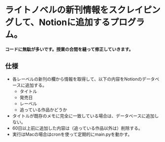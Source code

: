 # ライトノベルの新刊情報をスクレイピングして、Notionに追加するプログラム。

<b>コードに無駄が多いです。授業の合間を縫って修正していきます。</b>
## 仕様

- 各レーベルの新刊の欄から情報を取得して、以下の内容をNotionのデータベースに追加する。
    - タイトル
    - 発売日
    - レーベル
    - 追っている作品かどうか
- タイトルが既存のメモに完全に一致している場合は、データベースに追加しない。
- 60日以上前に追加した内容は（追っている作品以外は）削除する。
- 実行はMacの場合はcronを使って定期的にmain.pyを動かす。